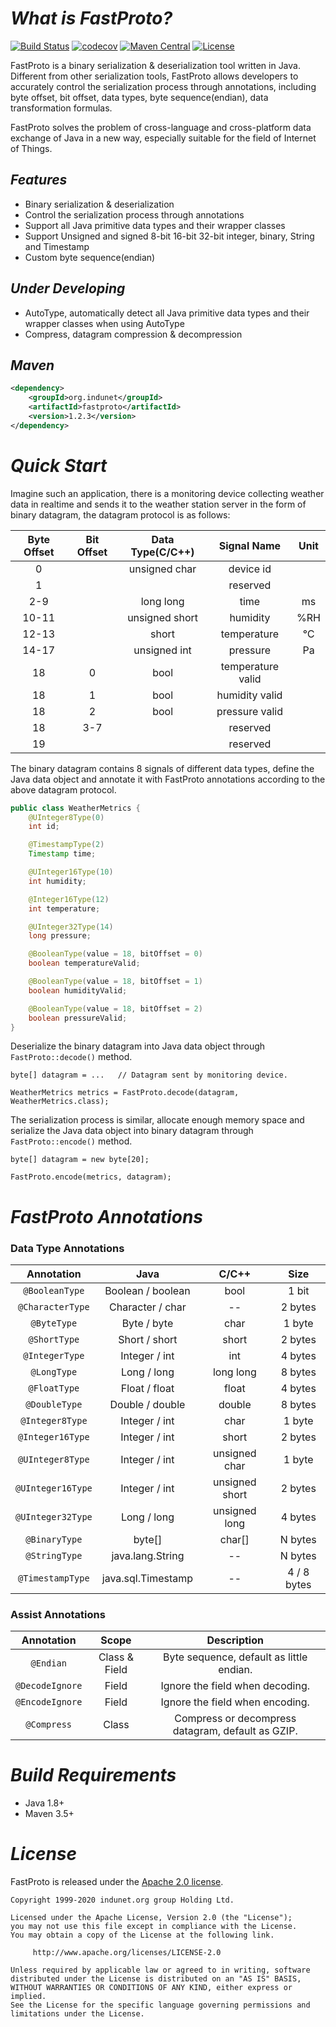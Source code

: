 # *What is FastProto?*

[![Build Status](https://travis-ci.com/indunet/fastproto.svg?branch=master)](https://travis-ci.com/indunet/fastproto)
[![codecov](https://codecov.io/gh/indunet/fastproto/branch/master/graph/badge.svg?token=17TEL5B5NU)](https://codecov.io/gh/indunet/fastproto)
[![Maven Central](https://maven-badges.herokuapp.com/maven-central/org.indunet/fastproto/badge.svg)](https://maven-badges.herokuapp.com/maven-central/org.indunet/fastproto/)
[![License](https://img.shields.io/badge/license-Apache%202-4EB1BA.svg)](https://www.apache.org/licenses/LICENSE-2.0.html)

FastProto is a binary serialization & deserialization tool written in Java. 
Different from other serialization tools, FastProto allows developers to accurately control the serialization process 
through annotations, including byte offset, bit offset, data types, byte sequence(endian), data transformation formulas.

FastProto solves the problem of cross-language and cross-platform data exchange of Java in a new way, especially suitable for the field of Internet of Things.

## *Features*
* Binary serialization & deserialization
* Control the serialization process through annotations
* Support all Java primitive data types and their wrapper classes
* Support Unsigned and signed 8-bit 16-bit 32-bit integer, binary, String and Timestamp
* Custom byte sequence(endian)

## *Under Developing*
* AutoType, automatically detect all Java primitive data types and their wrapper classes when using AutoType
* Compress, datagram compression & decompression

## *Maven*
```xml
<dependency>
    <groupId>org.indunet</groupId>
    <artifactId>fastproto</artifactId>
    <version>1.2.3</version>
</dependency>
```

# *Quick Start*

Imagine such an application, there is a monitoring device collecting weather data in realtime and sends it to 
the weather station server in the form of binary datagram, the datagram protocol is as follows:

| Byte Offset | Bit Offset | Data Type(C/C++)   | Signal Name       | Unit |
|:-----------:|:----------:|:--------------:|:-----------------:|:----:|
| 0           |            | unsigned char  | device id         |      |
| 1           |            |                | reserved          |      |
| 2-9         |            | long long      | time              |  ms  |
| 10-11       |            | unsigned short | humidity          |  %RH |
| 12-13       |            | short          | temperature       |  ℃  | 
| 14-17       |            | unsigned int   | pressure          |  Pa  |
| 18          | 0          | bool           | temperature valid |      |
| 18          | 1          | bool           | humidity valid    |      |
| 18          | 2          | bool           | pressure valid    |      |
| 18          | 3-7        |                | reserved          |      |
| 19          |            |                | reserved          |      |

The binary datagram contains 8 signals of different data types, define the Java data object and annotate it with FastProto
annotations according to the above datagram protocol.

```java
public class WeatherMetrics {
    @UInteger8Type(0)
    int id;

    @TimestampType(2)
    Timestamp time;

    @UInteger16Type(10)
    int humidity;

    @Integer16Type(12)
    int temperature;

    @UInteger32Type(14)
    long pressure;

    @BooleanType(value = 18, bitOffset = 0)
    boolean temperatureValid;

    @BooleanType(value = 18, bitOffset = 1)
    boolean humidityValid;

    @BooleanType(value = 18, bitOffset = 2)
    boolean pressureValid;
}
```
Deserialize the binary datagram into Java data object through `FastProto::decode()` method.

```
byte[] datagram = ...   // Datagram sent by monitoring device.

WeatherMetrics metrics = FastProto.decode(datagram, WeatherMetrics.class);
```

The serialization process is similar, allocate enough memory space and serialize the Java data object into binary 
datagram through `FastProto::encode()` method.

```
byte[] datagram = new byte[20];

FastProto.encode(metrics, datagram);
```

# *FastProto Annotations*

### Data Type Annotations

| Annotation      | Java               | C/C++          | Size        |
|:---------------:|:------------------:|:--------------:|:-----------:|
| `@BooleanType`    | Boolean / boolean  | bool           | 1 bit       |
| `@CharacterType`  | Character / char   | --             | 2 bytes     |
| `@ByteType`       | Byte / byte        | char           | 1 byte      |
| `@ShortType`      | Short / short      | short          | 2 bytes     |
| `@IntegerType`    | Integer / int      | int            | 4 bytes     |
| `@LongType`       | Long / long        | long long      | 8 bytes     |
| `@FloatType`      | Float / float      | float          | 4 bytes     |
| `@DoubleType`     | Double / double    | double         | 8 bytes     |
| `@Integer8Type`   | Integer / int      | char           | 1 byte      |
| `@Integer16Type`  | Integer / int      | short          | 2 bytes     |
| `@UInteger8Type`  | Integer / int      | unsigned char  | 1 byte      |
| `@UInteger16Type` | Integer / int      | unsigned short | 2 bytes     |
| `@UInteger32Type` | Long / long        | unsigned long  | 4 bytes     |
| `@BinaryType`     | byte[]             | char[]         | N bytes     |
| `@StringType`     | java.lang.String   | --             | N bytes     |
| `@TimestampType`  | java.sql.Timestamp | --             | 4 / 8 bytes |

### Assist Annotations

| Annotation    | Scope        | Description                           |
|:-------------:|:------------:|:-------------------------------------:|
| `@Endian`       | Class & Field | Byte sequence, default as little endian. |
| `@DecodeIgnore` | Field        | Ignore the field when decoding.       |
| `@EncodeIgnore` | Field        | Ignore the field when encoding.       |
| `@Compress` | Class        | Compress or decompress datagram, default as GZIP. |

# *Build Requirements*

* Java 1.8+
* Maven 3.5+

# *License*

FastProto is released under the [Apache 2.0 license](license).

```
Copyright 1999-2020 indunet.org group Holding Ltd.

Licensed under the Apache License, Version 2.0 (the "License");
you may not use this file except in compliance with the License.
You may obtain a copy of the License at the following link.

     http://www.apache.org/licenses/LICENSE-2.0

Unless required by applicable law or agreed to in writing, software
distributed under the License is distributed on an "AS IS" BASIS,
WITHOUT WARRANTIES OR CONDITIONS OF ANY KIND, either express or implied.
See the License for the specific language governing permissions and
limitations under the License.
```